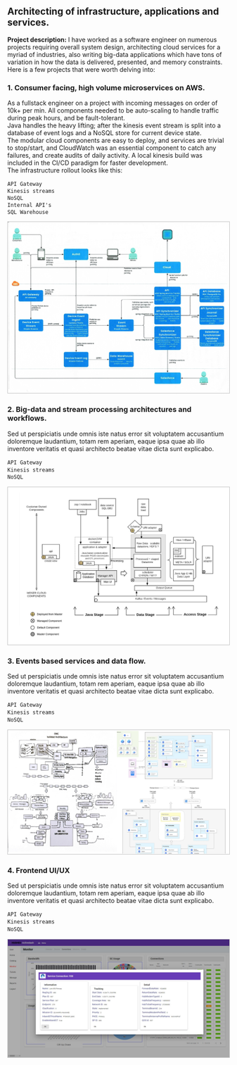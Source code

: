 ## Architecting of infrastructure, applications and services.

**Project description:** I have worked as a software engineer on numerous projects requiring overall system design, architecting cloud services for a myriad of industries, also writing big-data applications which have tons of variation in how the data is delivered, presented, and memory constraints.  Here is a few projects that were worth delving into:



### 1. Consumer facing, high volume microservices on AWS.

As a fullstack engineer on a project with incoming messages on order of 10k+ per min.  All components needed to be auto-scaling to handle traffic during peak hours, and be fault-tolerant.  
Java handles the heavy lifting; after the kinesis event stream is split into a database of event logs and a NoSQL store for current device state.  
The modular cloud components are easy to deploy, and services are trivial to stop/start, and CloudWatch was an essential component to catch any failures, and create audits of daily activity. 
A local kinesis build was included in the CI/CD paradigm for faster development.  
The infrastructure rollout looks like this:

```
API Gateway
Kinesis streams
NoSQL
Internal API's
SQL Warehouse
```
<img class='feature'  src="images/jacloud.jpg?raw=true"/>

### 2. Big-data and stream processing architectures and workflows.
Sed ut perspiciatis unde omnis iste natus error sit voluptatem accusantium doloremque laudantium, totam rem aperiam, eaque ipsa quae ab illo inventore veritatis et quasi architecto beatae vitae dicta sunt explicabo. 
 
 ```javascript
API Gateway
Kinesis streams
NoSQL
```

<img class='feature' src="images/humid.jpg?raw=true"/>



### 3. Events based services and data flow.
Sed ut perspiciatis unde omnis iste natus error sit voluptatem accusantium doloremque laudantium, totam rem aperiam, eaque ipsa quae ab illo inventore veritatis et quasi architecto beatae vitae dicta sunt explicabo. 
 
 ```javascript
API Gateway
Kinesis streams
NoSQL
```

<img class='feature' src="images/candc.png?raw=true"/>

### 4. Frontend UI/UX

Sed ut perspiciatis unde omnis iste natus error sit voluptatem accusantium doloremque laudantium, totam rem aperiam, eaque ipsa quae ab illo inventore veritatis et quasi architecto beatae vitae dicta sunt explicabo. 
 
 ```javascript
API Gateway
Kinesis streams
NoSQL
```
 <img class='feature' src="images/frontend2.jpg?raw=true"/>
 
 
 <style>
.feature{
    border: 1px solid silver !important;
}
</style>